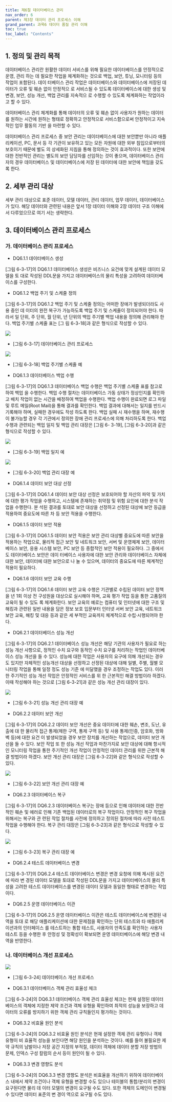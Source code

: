 ```yaml
---
title: 제6절 데이터베이스 관리
nav_order: 6
parent: 제3장 데이터 관리 프로세스 이해
grand_parent: 과목6 데이터 품질 관리 이해
toc: true
toc_label: "Contents"
---
```


## 1. 정의 및 관리 목적

데이터베이스 관리란 원활한 데이터 서비스를 위해 필요한 데이터베이스를 안정적으로 운영, 관리 하는 데 필요한 작업을 체계화하는 것으로 백업, 보안, 튜닝, 모니터링 등의 작업이 포함된다. 데이 터베이스 관리 작업은 데이터베이스와 데이터베이스에 저장된 데이터가 오류 및 훼손 없이 안정적으 로 서비스될 수 있도록 데이터베이스에 대한 생성 및 변경, 보안, 성능 개선, 백업 관리를 지속적으 로 수행할 수 있도록 체계화하는 작업이라고 할 수 있다.

데이터베이스 관리 체계화를 통해 데이터의 오류 및 훼손 없이 사용자가 원하는 데이터를 원하는 시간에 원하는 형태로 정확하고 안정적으로 서비스함으로써 안정적이고 지속적인 업무 활동의 기반 을 마련할 수 있다.

데이터베이스 관리 프로세스 중 보안 관리는 데이터베이스에 대한 보안뿐만 아니라 애플리케이션, PC, 문서 등 각 기관이 보유하고 있는 모든 자원에 대한 외부 침입으로부터의 보호이기 때문에 별도 의 상세화된 지침을 통해 정의하는 것이 효과적이다. 또한 보안에 대한 전반적인 관리는 별도의 보안 담당자를 선임하는 것이 좋으며, 데이터베이스 관리자의 경우 데이터베이스 및 데이터베이스에 저장 된 데이터에 대한 보안에 책임을 갖도록 한다.

## 2. 세부 관리 대상

세부 관리 대상으로 표준 데이터, 모델 데이터, 관리 데이터, 업무 데이터, 데이터베이스가 있다. 해당 데이터와 관련된 내용은 앞서 1장 데이터 이해와 2장 데이터 구조 이해에서 다루었으므로 여기 서는 생략한다.

## 3. 데이터베이스 관리 프로세스

### 가. 데이터베이스 관리 프로세스

  * DQ6.1.1 데이터베이스 생성

[그림 6-3-17]의 DQ6.1.1 데이터베이스 생성은 비즈니스 요건에 맞게 설계된 데이터 모델을 토 대로 작성된 DDL문을 가지고 데이터베이스의 물리 특성을 고려하여 데이터베이스를 구성한다.

  * DQ6.1.2 백업 주기 및 스케줄 정의

[그림 6-3-17]의 DQ6.1.2 백업 주기 및 스케줄 정의는 어떠한 장애가 발생되더라도 사용 중인 데 이터의 완전 복구가 가능하도록 백업 주기 및 스케줄이 정의되어야 한다. 따라서 일 단위, 주 단위, 월 단위, 년 단위의 백업 주기별 백업 내용을 정의해 관리해야 한다. 백업 주기별 스케줄 표는 [그 림 6-3-18]과 같은 형식으로 작성할 수 있다.

![](../images_files/da0203_0601.gif)

  * [그림 6-3-17] 데이터베이스 관리 프로세스

![](../images_files/da0203_0602.gif)

  * [그림 6-3-18] 백업 주기별 스케줄 예

  * DQ6.1.3 데이터베이스 백업 수행

[그림 6-3-17]의 DQ6.1.3 데이터베이스 백업 수행은 백업 주기별 스케줄 표를 참고로 하여 백업 을 수행한다. 백업 수행 절차는 데이터베이스 가동 상태가 정상인지를 확인하고 배치 작업이 없는 시간을 배정하여 백업을 수행한다. 백업 수행이 완료되면 로그 파일 및 루트 메일(Root Mail)을 통해 결과를 확인한다. 백업 결과에 대해서는 일지를 반드시 기록해야 하며, 실패한 경우에도 작성 하도록 한다. 백업 실패 시 재수행을 하며, 재수행이 불가능할 경우 각 기관에서 정의한 장애 관리 프로세스에 의해 처리하도록 한다. 백업 수행과 관련되는 백업 일지 및 백업 관리 대장은 [그림 6- 3-19], [그림 6-3-20]과 같은 형식으로 작성할 수 있다.

![](../images_files/da0203_0603.gif)

  * [그림 6-3-19] 백업 일지 예

![](../images_files/da0203_0604.gif)

  * [그림 6-3-20] 백업 관리 대장 예

  * DQ6.1.4 데이터 보안 대상 선정

[그림 6-3-17]의 DQ6.1.4 데이터 보안 대상 선정은 보호되어야 할 자산의 파악 및 가치에 대한 평가 작업을 수행하고, 시스템에 존재하는 취약점 및 위험 요인에 대한 분석 작업을 수행한다. 분 석된 결과를 토대로 보안 대상을 선정하고 선정된 대상에 보안 등급을 적용하여 중요도에 따른 차 등 보안 적용을 수행한다.

  * DQ6.1.5 데이터 보안 적용

[그림 6-3-17]의 DQ6.1.5 데이터 보안 적용은 보안 관리 대상별 중요도에 따른 보안을 적용하는 작업으로, 물리적 접근 보안 및 네트워크 보안, 서버 및 운영체제 보안, 데이터베이스 보안, 응용 시스템 보안, PC 보안 등 종합적인 보안 적용이 필요하다. 그 중에서도 데이터베이스 보안은 데이 터베이스 사용자에 대한 보안 관리와 데이터베이스 자체에 대한 보안, 데이터에 대한 보안으로 나 눌 수 있으며, 데이터의 중요도에 따른 체계적인 적용이 필요하다.

  * DQ6.1.6 데이터 보안 교육 수행

[그림 6-3-17]의 DQ6.1.6 데이터 보안 교육 수행은 기관별로 수립된 데이터 보안 정책을 년 1회 이상 전 구성원을 대상으로 실시해야 하며, 교육 평가 작업 등을 통한 고품질의 교육이 될 수 있도 록 체계화한다. 보안 교육의 예로는 컴퓨터 및 인터넷에 대한 구조 및 해킹과 관련된 일반 내용을 담은 정보 보호 입문부터 인터넷 서버 보안 교육, 네트워크 보안 교육, 해킹 및 대응 등과 같은 세 부적인 교육까지 체계적으로 수립·시행되어야 한다.

  * DQ6.2.1 데이터베이스 성능 개선

[그림 6-3-17]의 DQ6.2.1 데이터베이스 성능 개선은 해당 기관의 사용자가 필요로 하는 성능 개선 사항으로, 정적인 수치 요구와 동적인 수치 요구를 처리하는 작업인 데이터베이스 성능 개선을 들 수 있다. 성능에 대한 작업은 사용자의 요구에 의해 개선되는 경우도 있지만 자체적인 성능개선 대상을 선정하고 선정된 대상에 대해 일별, 주별, 월별 모니터링 작업을 통해 일정 정도 성능 기준 에 미달했을 경우 조정하는 작업도 있다. 이러한 주기적인 성능 개선 작업은 안정적인 서비스를 위 한 근본적인 해결 방법이라 하겠다. 이때 작성해야 하는 것으로 [그림 6-3-21]과 같은 성능 개선 관리 대장이 있다.

![](../images_files/da0203_0605.gif)

  * [그림 6-3-21] 성능 개선 관리 대장 예

  * DQ6.2.2 데이터 보안 개선

[그림 6-3-17]의 DQ6.2.2 데이터 보안 개선은 중요 데이터에 대한 훼손, 변조, 도난, 유출에 대 한 물리적 접근 통제(제한 구역, 통제 구역 등) 및 사용 통제(인증, 암호화, 방화벽 등)에 대한 요건 이 발생되었을 경우 보안 장치를 개선하는 작업으로, 데이터 보안 개선을 들 수 있다. 보안 작업 또 한 성능 개선 작업과 마찬가지로 보안 대상에 대해 항시적인 모니터링 작업을 통한 주기적인 개선 작업이 안정적인 데이터 관리를 위한 근본적 해결 방법이라 하겠다. 보안 개선 관리 대장은 [그림 6-3-22]와 같은 형식으로 작성할 수 있다.

![](../images_files/da0203_0606.gif)

  * [그림 6-3-22] 보안 개선 관리 대장 예

  * DQ6.2.3 데이터베이스 복구

[그림 6-3-17]의 DQ6.2.3 데이터베이스 복구는 장애 등으로 인해 데이터에 대한 전반적인 훼손 및 에러로 인해 기존 백업된 데이터로의 복구 작업이다. 안정적인 복구 작업을 위해서는 복구와 관 련된 작업 절차를 사전에 정의하고 정의된 절차에 따라 사전 테스트 작업을 수행해야 한다. 복구 관리 대장은 [그림 6-3-23]과 같은 형식으로 작성할 수 있다.

![](../images_files/da0203_0607.gif)

  * [그림 6-3-23] 복구 관리 대장 예

  * DQ6.2.4 테스트 데이터베이스 변경

[그림 6-3-17]의 DQ6.2.4 테스트 데이터베이스 변경은 변경 요청에 의해 제시된 요건에 따라 변 경된 데이터 모델을 토대로 작성된 DDL문을 가지고 데이터베이스의 물리 특성을 고려한 테스트 데이터베이스를 변경된 데이터 모델과 동일한 형태로 변경하는 작업이다.

  * DQ6.2.5 운영 데이터베이스 이관

[그림 6-3-17]의 DQ6.2.5 운영 데이터베이스 이관은 테스트 데이터베이스에 변경된 내역을 토대 로 해당 애플리케이션에 대한 문제점을 확인하는 단위 테스트와 타 애플리케이션과의 인터페이스 를 테스트하는 통합 테스트, 사용자의 만족도를 확인하는 사용자 테스트 등을 수행한 후 안정성 및 정확성이 확보되면 운영 데이터베이스에 해당 변경 내역을 반영한다.

### 나. 데이터베이스 개선 프로세스

![](../images_files/da0203_0608.gif)

  * [그림 6-3-24] 데이터베이스 개선 프로세스

  * DQ6.3.1 데이터베이스 객체 관리 효율성 체크

[그림 6-3-24]의 DQ6.3.1 데이터베이스 객체 관리 효율성 체크는 현재 설정된 데이터베이스의 객체에 지정한 제약 조건과 객체 유형을 확인하여 최적의 성능을 보장하고 데이터의 오류를 방지하기 위한 객체 관리 규칙들인지 평가하는 것이다.

  * DQ6.3.2 비효율 원인 분석

[그림 6-3-24]의 DQ6.3.2 비효율 원인 분석은 현재 설정한 객체 관리 유형이나 객체 유형이 비 효율적 성능을 보인다면 해당 원인을 분석하는 것이다. 예를 들어 불필요한 제약 규칙의 남발이나 저장 공간 지정의 부적절, 데이터 객체에 데이터 분할 저장 방법의 문제, 인덱스 구성 칼럼의 순서 등이 원인이 될 수 있다.

  * DQ6.3.3 변경 영향도 분석

[그림 6-3-24]의 DQ6.3.3 변경 영향도 분석은 비효율을 개선하기 위하여 데이터베이스 내에서 제약 조건이나 객체 유형을 변경할 수도 있으나 테이블의 통합/분리의 변경이 요구된다면 물리 데 이터 모델의 변경이 요구될 수도 있다. 또한 객체의 도메인이 변경될 수 있다면 데이터 표준의 변 경이 역으로 요구될 수도 있다.

